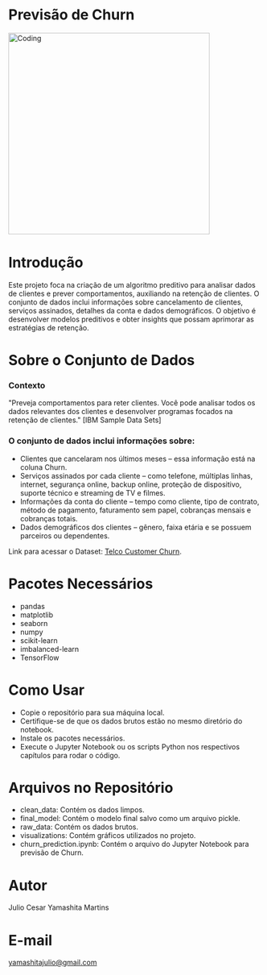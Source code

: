 # Previsão de Churn

<img align="center" alt="Coding" width="400" src="https://propz.com.br/wp-content/uploads/2022/12/capa-6-jpg-1200x900.webp">

# Introdução
Este projeto foca na criação de um algoritmo preditivo para analisar dados de clientes e prever comportamentos, auxiliando na retenção de clientes. O conjunto de dados inclui informações sobre cancelamento de clientes, serviços assinados, detalhes da conta e dados demográficos. O objetivo é desenvolver modelos preditivos e obter insights que possam aprimorar as estratégias de retenção.

# Sobre o Conjunto de Dados

### Contexto
"Preveja comportamentos para reter clientes. Você pode analisar todos os dados relevantes dos clientes e desenvolver programas focados na retenção de clientes." [IBM Sample Data Sets]

### O conjunto de dados inclui informações sobre:
- Clientes que cancelaram nos últimos meses – essa informação está na coluna Churn.
- Serviços assinados por cada cliente – como telefone, múltiplas linhas, internet, segurança online, backup online, proteção de dispositivo, suporte técnico e streaming de TV e filmes.
- Informações da conta do cliente – tempo como cliente, tipo de contrato, método de pagamento, faturamento sem papel, cobranças mensais e cobranças totais.
- Dados demográficos dos clientes – gênero, faixa etária e se possuem parceiros ou dependentes.
  
Link para acessar o Dataset: [Telco Customer Churn](https://www.kaggle.com/datasets/blastchar/telco-customer-churn).

# Pacotes Necessários
- pandas
- matplotlib
- seaborn
- numpy
- scikit-learn 
- imbalanced-learn
- TensorFlow

# Como Usar
- Copie o repositório para sua máquina local.
- Certifique-se de que os dados brutos estão no mesmo diretório do notebook.
- Instale os pacotes necessários.
- Execute o Jupyter Notebook ou os scripts Python nos respectivos capítulos para rodar o código.

# Arquivos no Repositório
- clean_data: Contém os dados limpos.
- final_model: Contém o modelo final salvo como um arquivo pickle.
- raw_data: Contém os dados brutos.
- visualizations: Contém gráficos utilizados no projeto.
- churn_prediction.ipynb: Contém o arquivo do Jupyter Notebook para previsão de Churn.

# Autor
Julio Cesar Yamashita Martins

# E-mail
yamashitajulio@gmail.com
